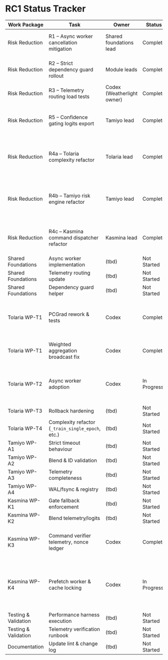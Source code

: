# RC1 Status Tracker

| Work Package | Task | Owner | Status | Notes |
|--------------|------|-------|--------|-------|
| Risk Reduction | R1 – Async worker cancellation mitigation | Shared foundations lead | Complete | Async worker soak harness + integration suite verified 2025-09-27 |
| Risk Reduction | R2 – Strict dependency guard rollout | Module leads | Complete | Guard enforced across Tolaria/Tamiyo/Kasmina; telemetry verified 2025-09-27 |
| Risk Reduction | R3 – Telemetry routing load tests | Codex (Weatherlight owner) | Complete | Integration harness + CLI landed; metrics verified 2025-09-27 |
| Risk Reduction | R5 – Confidence gating logits export | Tamiyo lead | Complete | Tamiyo annotates blend mode; Kasmina enforces logits + telemetry (2025-09-27) |
| Risk Reduction | R4a – Tolaria complexity refactor | Tolaria lead | Complete | `_EpochRunner` runs the full training loop, legacy code removed, fixture parity guard in place, lint/static analysis green (2025-09-27). |
| Risk Reduction | R4b – Tamiyo risk engine refactor | Tamiyo lead | Complete | Evaluator pipeline owns all risk logic; `_apply_risk_engine` complexity A (3), fixtures + service tests green, flag removed 2025-09-27 |
| Risk Reduction | R4c – Kasmina command dispatcher refactor | Kasmina lead | Complete | Dispatcher + strict failures + telemetry updates shipped; docs & changelog sync finished 2025-09-28 |
| Shared Foundations | Async worker implementation | (tbd) | Not Started |  |
| Shared Foundations | Telemetry routing update | (tbd) | Not Started |  |
| Shared Foundations | Dependency guard helper | (tbd) | Not Started |  |
| Tolaria WP-T1 | PCGrad rework & tests | Codex | Complete | Phases 0–4 delivered; PCGrad pairwise projection, dtype/device guards, and unit coverage landed 2025-09-28 |
| Tolaria WP-T1 | Weighted aggregation broadcast fix | Codex | Complete | Broadcast, validation guards, and trainer telemetry assertions in place 2025-09-28 |
| Tolaria WP-T2 | Async worker adoption | Codex | In Progress | Phases 0–3 complete: shared worker adapter, timeout metrics, emergency dispatch hardening landed 2025-09-28 |
| Tolaria WP-T3 | Rollback hardening | (tbd) | Not Started |  |
| Tolaria WP-T4 | Complexity refactor (`_train_single_epoch`, etc.) | (tbd) | Not Started |  |
| Tamiyo WP-A1 | Strict timeout behaviour | (tbd) | Not Started |  |
| Tamiyo WP-A2 | Blend & ID validation | (tbd) | Not Started |  |
| Tamiyo WP-A3 | Telemetry completeness | (tbd) | Not Started |  |
| Tamiyo WP-A4 | WAL/fsync & registry | (tbd) | Not Started |  |
| Kasmina WP-K1 | Gate fallback enforcement | (tbd) | Not Started |  |
| Kasmina WP-K2 | Blend telemetry/logits | (tbd) | Not Started |  |
| Kasmina WP-K3 | Command verifier telemetry, nonce ledger | Codex | Complete | Telemetry, nonce ledger metrics, and registry resets landed; remaining work tracked under WP-K4 |
| Kasmina WP-K4 | Prefetch worker & cache locking | Codex | In Progress | Async worker integration, telemetry/metrics, and cache locking implemented; finalize observability docs and throughput benchmark sign-off |
| Testing & Validation | Performance harness execution | (tbd) | Not Started |  |
| Testing & Validation | Telemetry verification runbook | (tbd) | Not Started |  |
| Documentation | Update lint & change log | (tbd) | Not Started |  |
